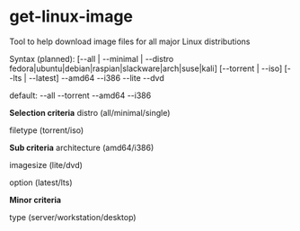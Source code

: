 # get-linux-image
Tool to help download image files for all major Linux distributions

Syntax (planned):  [--all | --minimal | --distro fedora|ubuntu|debian|raspian|slackware|arch|suse|kali] [--torrent | --iso] [--lts | --latest] --amd64 --i386 --lite --dvd

default: --all --torrent --amd64 --i386

**Selection criteria**
distro (all/minimal/single)

filetype (torrent/iso)

**Sub criteria**
architecture (amd64/i386)

imagesize (lite/dvd)

option (latest/lts)

**Minor criteria**

type (server/workstation/desktop)
